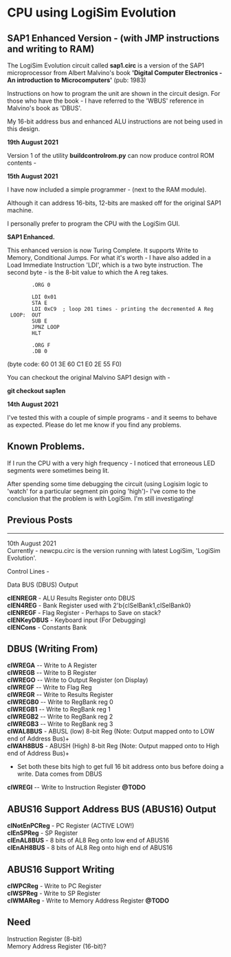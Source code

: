 # CPU using LogiSim Evolution
SAP1 Enhanced Version - (with JMP instructions and writing to RAM)
---
The LogiSim Evolution circuit called **sap1.circ** is a version of the SAP1 microprocessor from Albert Malvino's book **'Digital Computer Electronics - An introduction to Microcomputers'** (pub: 1983)

Instructions on how to program the unit are shown in the circuit design.
For those who have the book - I have referred to the 'WBUS' reference in Malvino's book as 'DBUS'.

My 16-bit address bus and enhanced ALU instructions are not being used in this design.

**19th August 2021**</br>

Version 1 of the utility **buildcontrolrom.py** can now produce control ROM contents -


**15th August 2021**</br>

I have now included a simple programmer - (next to the RAM module).

Although it can address 16-bits, 12-bits are masked off for the original SAP1 machine.

I personally prefer to program the CPU with the LogiSim GUI.

**SAP1 Enhanced.**

This enhanced version is now Turing Complete. It supports Write to Memory, Conditional Jumps.
For what it's worth - I have also added in a Load Immediate Instruction 'LDI', which is a two byte instruction.
The second byte - is the 8-bit value to which the A reg takes.

            .ORG 0

            LDI 0x01    
            STA E
            LDI 0xC9  ; loop 201 times - printing the decremented A Reg    
     LOOP:  OUT
            SUB E
            JPNZ LOOP
            HLT

            .ORG F
            .DB 0

(byte code: 60 01 3E 60 C1 E0 2E 55 F0)     

You can checkout the original Malvino SAP1 design with -

**git checkout sap1en**


**14th August 2021**</br>

I've tested this with a couple of simple programs - and it seems to behave as expected.
Please do let me know if you find any problems.

**Known Problems.**
---
If I run the CPU with a very high frequency - I noticed that erroneous LED segments were sometimes
being lit.</br>

After spending some time debugging the circuit (using Logisim logic to 'watch' for a particular segment pin going 'high')- I've come to the conclusion that the problem is with LogiSim. I'm still investigating!




Previous Posts
-------
----





10th August 2021 </br>
Currently - newcpu.circ is the version running with latest LogiSim, 'LogiSim Evolution'.</br>





Control Lines  -


Data BUS (DBUS) Output

**clENREGR**	  - ALU Results Register onto DBUS</br>
**clEN4REG**    - Bank Register used with 2'b{clSelBank1,clSelBank0}</br>
**clENREGF**    - Flag Register - Perhaps to Save on stack?</br>
**clENKeyDBUS** - Keyboard input (For Debugging)</br>
**clENCons**    - Constants Bank </br>


DBUS (Writing From)
-----
**clWREGA** -- Write to A Register</br>
**clWREGB** -- Write to B Register</br>
**clWREGO** -- Write to Output Register (on Display)</br>
**clWREGF** -- Write to Flag Reg</br>
**clWREGR**	-- Write to Results Register</br>
**clWREGB0** -- Write to RegBank reg 0</br>
**clWREGB1** -- Write to RegBank reg 1</br>
**clWREGB2** -- Write to RegBank reg 2</br>
**clWREGB3** -- Write to RegBank reg 3</br>
**clWAL8BUS**   - ABUSL (low) 8-bit Reg  (Note: Output mapped onto to LOW end of Address Bus)+</br>
**clWAH8BUS**   - ABUSH (High) 8-bit Reg (Note: Output mapped onto to High end of Address Bus)+</br>
+ Set both these bits high to get full 16 bit address onto bus before doing a write. Data comes from DBUS</br>

**clWREGI** -- Write to Instruction Register **@TODO**</br>



ABUS16 Support   Address BUS (ABUS16) Output
------

**clNotEnPCReg** - PC Register (ACTIVE LOW!)</br>
**clEnSPReg**	- SP Register</br>
**clEnAL8BUS**  - 8 bits of AL8 Reg onto low end of ABUS16</br>
**clEnAH8BUS**  - 8 bits of AL8 Reg onto high end of ABUS16</br>




ABUS16 Support Writing
-----

**clWPCReg**  - Write to PC Register</br>
**clWSPReg**  - Write to SP Register</br>
**clWMAReg**  - Write to Memory Address Register **@TODO**</br>


Need
----

Instruction Register (8-bit)</br>
Memory Address Register (16-bit)?</br>
